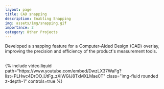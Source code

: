 ```yaml
---
layout: page
title: CAD snapping
description: Enabling Snapping 
img: assets/img/snapping.gif
importance: 2
category: Other Projects
---
```


<div style="text-align: justify;">

Developed a snapping feature for a Computer-Aided Design (CAD) overlay, improving the precision and efficiency of the product's measurement tools.<br><br>
</div>

<div class="row">
    <div class="col-xl mt-3 mt-md-0">
        <div class="embed-responsive embed-responsive-16by9">
            {% include video.liquid path="https://www.youtube.com/embed/DwzLX37WaFg?list=PLHwc4DrOO_UtFg_zXiWGIJ8TxMXLMae0T" class="img-fluid rounded z-depth-1" controls=true %}
        </div>
    </div>
</div>

